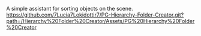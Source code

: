 A simple assistant for sorting objects on the scene. <br>
https://github.com/7Lucia7Lokidottir7/PG-Hierarchy-Folder-Creator.git?path=/Hierarchy%20Folder%20Creator/Assets/PG%20Hierarchy%20Folder%20Creator
